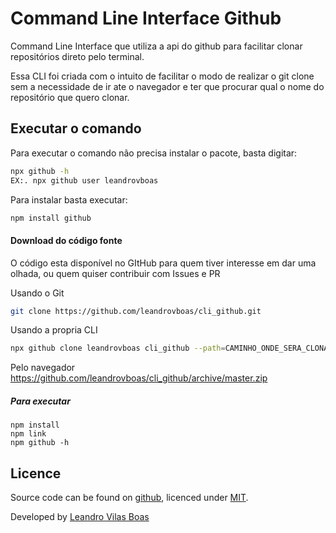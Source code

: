 # Command Line Interface Github
Command Line Interface que utiliza a api do github para facilitar clonar repositórios direto pelo terminal.

Essa CLI foi criada com o intuito de facilitar o modo de realizar o git clone sem a necessidade de ir ate o navegador e ter que procurar qual o nome do repositório que quero clonar.

## Executar o comando

Para executar o comando não precisa instalar o pacote, basta digitar:

```bash
npx github -h
EX:. npx github user leandrovboas
```

Para instalar basta executar:

```bash
npm install github
```

#### Download do código fonte


O código esta disponível no GItHub para quem tiver interesse em dar uma olhada, ou quem quiser contribuir com Issues e PR


Usando o Git
```bash
git clone https://github.com/leandrovboas/cli_github.git
```

Usando a propria CLI
```bash
npx github clone leandrovboas cli_github --path=CAMINHO_ONDE_SERA_CLONADO
```
Pelo navegador
https://github.com/leandrovboas/cli_github/archive/master.zip

##### Para executar

```
npm install
npm link
npm github -h
```

## Licence

Source code can be found on [github](https:github.com/leandrovboas/cli_github), licenced under [MIT](http://opensource.org/licenses/mit-license.php).

Developed by [Leandro Vilas Boas](https://br.linkedin.com/in/leandro-vilas-boas-55403b2b)
